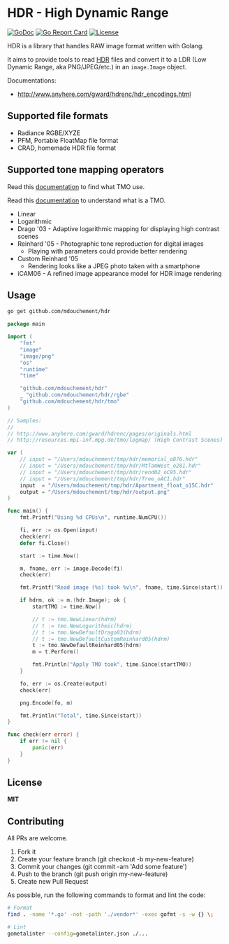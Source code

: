 # HDR - High Dynamic Range

[![GoDoc](https://img.shields.io/badge/godoc-reference-blue.svg)](https://godoc.org/github.com/mdouchement/hdr)
[![Go Report Card](https://goreportcard.com/badge/github.com/mdouchement/hdr)](https://goreportcard.com/report/github.com/mdouchement/hdr)
[![License](https://img.shields.io/github/license/mdouchement/hdr.svg)](http://opensource.org/licenses/MIT)

HDR is a library that handles RAW image format written with Golang.

It aims to provide tools to read [HDR](https://en.wikipedia.org/wiki/High-dynamic-range_imaging) files and convert it to a LDR (Low Dynamic Range, aka PNG/JPEG/etc.) in an `image.Image` object.


Documentations:
 - http://www.anyhere.com/gward/hdrenc/hdr_encodings.html


## Supported file formats

- Radiance RGBE/XYZE
- PFM, Portable FloatMap file format
- CRAD, homemade HDR file format

## Supported tone mapping operators

Read this [documentation](http://osp.wikidot.com/parameters-for-photographers) to find what TMO use.

Read this [documentation](https://hal.archives-ouvertes.fr/hal-00724931/document) to understand what is a TMO.

- Linear
- Logarithmic
- Drago '03    - Adaptive logarithmic mapping for displaying high contrast scenes
- Reinhard '05 - Photographic tone reproduction for digital images
  - Playing with parameters could provide better rendering
- Custom Reinhard '05
	- Rendering looks like a JPEG photo taken with a smartphone
- iCAM06       - A refined image appearance model for HDR image rendering

## Usage

```sh
go get github.com/mdouchement/hdr
```

```go
package main

import (
	"fmt"
	"image"
	"image/png"
	"os"
	"runtime"
	"time"

	"github.com/mdouchement/hdr"
	_ "github.com/mdouchement/hdr/rgbe"
	"github.com/mdouchement/hdr/tmo"
)

// Samples:
//
// http://www.anyhere.com/gward/hdrenc/pages/originals.html
// http://resources.mpi-inf.mpg.de/tmo/logmap/ (High Contrast Scenes)

var (
	// input = "/Users/mdouchement/tmp/hdr/memorial_o876.hdr"
	// input = "/Users/mdouchement/tmp/hdr/MtTamWest_o281.hdr"
	// input = "/Users/mdouchement/tmp/hdr/rend02_oC95.hdr"
	// input = "/Users/mdouchement/tmp/hdr/Tree_oAC1.hdr"
	input  = "/Users/mdouchement/tmp/hdr/Apartment_float_o15C.hdr"
	output = "/Users/mdouchement/tmp/hdr/output.png"
)

func main() {
	fmt.Printf("Using %d CPUs\n", runtime.NumCPU())

	fi, err := os.Open(input)
	check(err)
	defer fi.Close()

	start := time.Now()

	m, fname, err := image.Decode(fi)
	check(err)

	fmt.Printf("Read image (%s) took %v\n", fname, time.Since(start))

	if hdrm, ok := m.(hdr.Image); ok {
		startTMO := time.Now()

		// t := tmo.NewLinear(hdrm)
		// t := tmo.NewLogarithmic(hdrm)
		// t := tmo.NewDefaultDrago03(hdrm)
		// t := tmo.NewDefaultCustomReinhard05(hdrm)
		t := tmo.NewDefaultReinhard05(hdrm)
		m = t.Perform()

		fmt.Println("Apply TMO took", time.Since(startTMO))
	}

	fo, err := os.Create(output)
	check(err)

	png.Encode(fo, m)

	fmt.Println("Total", time.Since(start))
}

func check(err error) {
	if err != nil {
		panic(err)
	}
}
```


## License

**MIT**


## Contributing

All PRs are welcome.

1. Fork it
2. Create your feature branch (git checkout -b my-new-feature)
3. Commit your changes (git commit -am 'Add some feature')
5. Push to the branch (git push origin my-new-feature)
6. Create new Pull Request

As possible, run the following commands to format and lint the code:

```sh
# Format
find . -name '*.go' -not -path './vendor*' -exec gofmt -s -w {} \;

# Lint
gometalinter --config=gometalinter.json ./...
```
